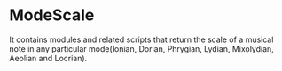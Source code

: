 # ModeScale
It contains modules and related scripts that return the scale of a musical note in any particular mode(Ionian, Dorian, Phrygian, Lydian, Mixolydian, Aeolian and Locrian).
